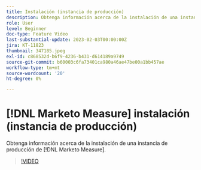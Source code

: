 ```yaml
---
title: Instalación (instancia de producción)
description: Obtenga información acerca de la instalación de una instancia de producción de [!DNL Marketo Measure].
role: User
level: Beginner
doc-type: Feature Video
last-substantial-update: 2023-02-03T00:00:00Z
jira: KT-11823
thumbnail: 347185.jpeg
exl-id: c868532d-b6f9-4236-b431-d614189a9749
source-git-commit: b60003c6fa73401ca980a46ae47be00a1bb457ae
workflow-type: tm+mt
source-wordcount: '20'
ht-degree: 0%

---
```


# [!DNL Marketo Measure] instalación (instancia de producción)

Obtenga información acerca de la instalación de una instancia de producción de [!DNL Marketo Measure].

>[!VIDEO](https://video.tv.adobe.com/v/347185/?quality=12&learn=on)
